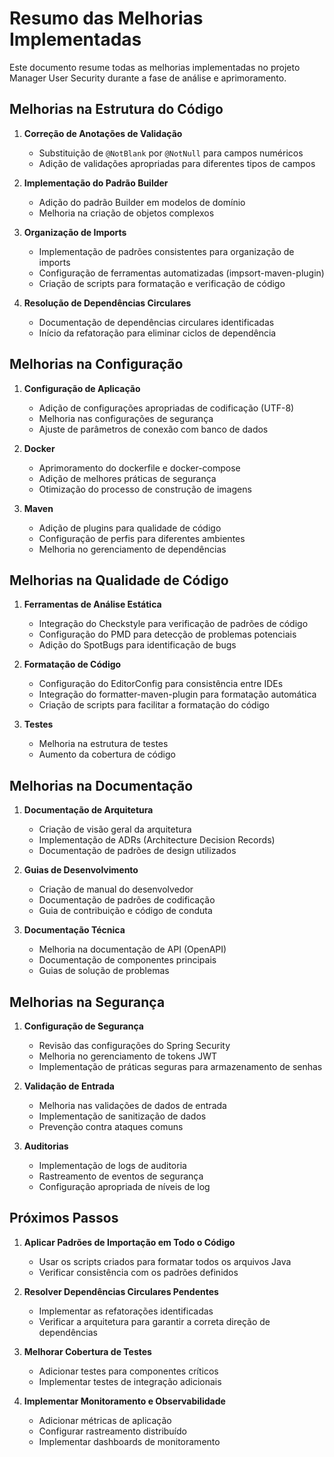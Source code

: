 # Resumo das Melhorias Implementadas

Este documento resume todas as melhorias implementadas no projeto Manager User Security durante a fase de análise e aprimoramento.

## Melhorias na Estrutura do Código

1. **Correção de Anotações de Validação**
   - Substituição de `@NotBlank` por `@NotNull` para campos numéricos
   - Adição de validações apropriadas para diferentes tipos de campos

2. **Implementação do Padrão Builder**
   - Adição do padrão Builder em modelos de domínio
   - Melhoria na criação de objetos complexos

3. **Organização de Imports**
   - Implementação de padrões consistentes para organização de imports
   - Configuração de ferramentas automatizadas (impsort-maven-plugin)
   - Criação de scripts para formatação e verificação de código

4. **Resolução de Dependências Circulares**
   - Documentação de dependências circulares identificadas
   - Início da refatoração para eliminar ciclos de dependência

## Melhorias na Configuração

1. **Configuração de Aplicação**
   - Adição de configurações apropriadas de codificação (UTF-8)
   - Melhoria nas configurações de segurança
   - Ajuste de parâmetros de conexão com banco de dados

2. **Docker**
   - Aprimoramento do dockerfile e docker-compose
   - Adição de melhores práticas de segurança
   - Otimização do processo de construção de imagens

3. **Maven**
   - Adição de plugins para qualidade de código
   - Configuração de perfis para diferentes ambientes
   - Melhoria no gerenciamento de dependências

## Melhorias na Qualidade de Código

1. **Ferramentas de Análise Estática**
   - Integração do Checkstyle para verificação de padrões de código
   - Configuração do PMD para detecção de problemas potenciais
   - Adição do SpotBugs para identificação de bugs

2. **Formatação de Código**
   - Configuração do EditorConfig para consistência entre IDEs
   - Integração do formatter-maven-plugin para formatação automática
   - Criação de scripts para facilitar a formatação do código

3. **Testes**
   - Melhoria na estrutura de testes
   - Aumento da cobertura de código

## Melhorias na Documentação

1. **Documentação de Arquitetura**
   - Criação de visão geral da arquitetura
   - Implementação de ADRs (Architecture Decision Records)
   - Documentação de padrões de design utilizados

2. **Guias de Desenvolvimento**
   - Criação de manual do desenvolvedor
   - Documentação de padrões de codificação
   - Guia de contribuição e código de conduta

3. **Documentação Técnica**
   - Melhoria na documentação de API (OpenAPI)
   - Documentação de componentes principais
   - Guias de solução de problemas

## Melhorias na Segurança

1. **Configuração de Segurança**
   - Revisão das configurações do Spring Security
   - Melhoria no gerenciamento de tokens JWT
   - Implementação de práticas seguras para armazenamento de senhas

2. **Validação de Entrada**
   - Melhoria nas validações de dados de entrada
   - Implementação de sanitização de dados
   - Prevenção contra ataques comuns

3. **Auditorias**
   - Implementação de logs de auditoria
   - Rastreamento de eventos de segurança
   - Configuração apropriada de níveis de log

## Próximos Passos

1. **Aplicar Padrões de Importação em Todo o Código**
   - Usar os scripts criados para formatar todos os arquivos Java
   - Verificar consistência com os padrões definidos

2. **Resolver Dependências Circulares Pendentes**
   - Implementar as refatorações identificadas
   - Verificar a arquitetura para garantir a correta direção de dependências

3. **Melhorar Cobertura de Testes**
   - Adicionar testes para componentes críticos
   - Implementar testes de integração adicionais

4. **Implementar Monitoramento e Observabilidade**
   - Adicionar métricas de aplicação
   - Configurar rastreamento distribuído
   - Implementar dashboards de monitoramento
